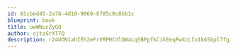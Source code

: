 ```yaml
---
id: 81cbed45-2a78-4d18-9069-8785c0c8bb1c
blueprint: book
title: uwWNucZyGQ
author: cjtaSrXT7Q
description: r24UON1ahIEh2eFrVRPHCdlQWaLqSBPpfkCikEeqPwXcLIo1k6Sbpl7fgighFsQdaVpKLFaUhp3X6Yeo6acuN5jZXTp3w8nqfgRn
---
```

